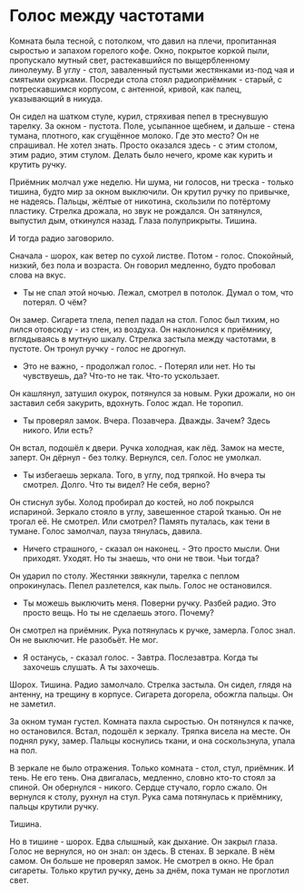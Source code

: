 <!--
Project: Brabus Stories
Company: EasyProTech LLC (www.easypro.tech)
Dev: Brabus
Date: 2025-09-04 16:09:50 UTC
Status: Created
Telegram: https://t.me/easyprotech
-->

# Голос между частотами

Комната была тесной, с потолком, что давил на плечи, пропитанная сыростью и запахом горелого кофе. Окно, покрытое коркой пыли, пропускало мутный свет, растекавшийся по выщербленному линолеуму. В углу - стол, заваленный пустыми жестянками из-под чая и смятыми окурками. Посреди стола стоял радиоприёмник - старый, с потрескавшимся корпусом, с антенной, кривой, как палец, указывающий в никуда.

Он сидел на шатком стуле, курил, стряхивая пепел в треснувшую тарелку. За окном - пустота. Поле, усыпанное щебнем, и дальше - стена тумана, плотного, как сгущённое молоко. Где это место? Он не спрашивал. Не хотел знать. Просто оказался здесь - с этим столом, этим радио, этим стулом. Делать было нечего, кроме как курить и крутить ручку.

Приёмник молчал уже неделю. Ни шума, ни голосов, ни треска - только тишина, будто мир за окном выключили. Он крутил ручку по привычке, не надеясь. Пальцы, жёлтые от никотина, скользили по потёртому пластику. Стрелка дрожала, но звук не рождался. Он затянулся, выпустил дым, откинулся назад. Глаза полуприкрыты. Тишина.

И тогда радио заговорило.

Сначала - шорох, как ветер по сухой листве. Потом - голос. Спокойный, низкий, без пола и возраста. Он говорил медленно, будто пробовал слова на вкус.

- Ты не спал этой ночью. Лежал, смотрел в потолок. Думал о том, что потерял. О чём?

Он замер. Сигарета тлела, пепел падал на стол. Голос был тихим, но лился отовсюду - из стен, из воздуха. Он наклонился к приёмнику, вглядываясь в мутную шкалу. Стрелка застыла между частотами, в пустоте. Он тронул ручку - голос не дрогнул.

- Это не важно, - продолжал голос. - Потерял или нет. Но ты чувствуешь, да? Что-то не так. Что-то ускользает.

Он кашлянул, затушил окурок, потянулся за новым. Руки дрожали, но он заставил себя закурить, вдохнуть. Голос ждал. Не торопил.

- Ты проверял замок. Вчера. Позавчера. Дважды. Зачем? Здесь никого. Или есть?

Он встал, подошёл к двери. Ручка холодная, как лёд. Замок на месте, заперт. Он дёрнул - без толку. Вернулся, сел. Голос не умолкал.

- Ты избегаешь зеркала. Того, в углу, под тряпкой. Но вчера ты смотрел. Долго. Что ты видел? Не себя, верно?

Он стиснул зубы. Холод пробирал до костей, но лоб покрылся испариной. Зеркало стояло в углу, завешенное старой тканью. Он не трогал её. Не смотрел. Или смотрел? Память путалась, как тени в тумане. Голос замолчал, пауза тянулась, давила.

- Ничего страшного, - сказал он наконец. - Это просто мысли. Они приходят. Уходят. Но ты знаешь, что они не твои. Чьи тогда?

Он ударил по столу. Жестянки звякнули, тарелка с пеплом опрокинулась. Пепел разлетелся, как пыль. Голос не остановился.

- Ты можешь выключить меня. Поверни ручку. Разбей радио. Это просто вещь. Но ты не сделаешь этого. Почему?

Он смотрел на приёмник. Рука потянулась к ручке, замерла. Голос знал. Он не выключит. Не разобьёт. Не мог.

- Я останусь, - сказал голос. - Завтра. Послезавтра. Когда ты захочешь слушать. А ты захочешь.

Шорох. Тишина. Радио замолчало. Стрелка застыла. Он сидел, глядя на антенну, на трещину в корпусе. Сигарета догорела, обожгла пальцы. Он не заметил.

За окном туман густел. Комната пахла сыростью. Он потянулся к пачке, но остановился. Встал, подошёл к зеркалу. Тряпка висела на месте. Он поднял руку, замер. Пальцы коснулись ткани, и она соскользнула, упала на пол.

В зеркале не было отражения. Только комната - стол, стул, приёмник. И тень. Не его тень. Она двигалась, медленно, словно кто-то стоял за спиной. Он обернулся - никого. Сердце стучало, горло сжало. Он вернулся к столу, рухнул на стул. Рука сама потянулась к приёмнику, пальцы крутили ручку.

Тишина.

Но в тишине - шорох. Едва слышный, как дыхание. Он закрыл глаза. Голос не вернулся, но он знал: он здесь. В стенах. В зеркале. В нём самом. Он больше не проверял замок. Не смотрел в окно. Не брал сигареты. Только крутил ручку, день за днём, пока туман не проглотил свет.
